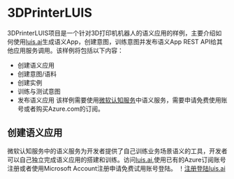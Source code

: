 # 3DPrinterLUIS
3DPrinterLUIS项目是一个针对3D打印机机器人的语义应用的样例，主要介绍如何使用[luis.ai](https://www.luis.ai)生成语义App，创建意图，训练意图并发布语义App REST API给其他应用服务调用。该样例将包括以下内容：
- 创建语义应用
- 创建意图/语料
- 创建实例
- 训练与测试意图
- 发布语义应用
该样例需要使用[微软认知服务](https://azure.microsoft.com/zh-cn/services/cognitive-services/)中语义服务，需要申请免费使用账号或者购买Azure.com的订阅。
## 创建语义应用 ##
微软认知服务中的语义服务为开发者提供了自己训练业务场景语义的工具，开发者可以自己独立完成语义应用的搭建和训练。访问[luis.ai](https://www.luis.ai),使用已有的Azure订阅账号注册或者使用Microsoft Account注册申请免费试用账号登陆。
！[注册登陆luis.ai](./images/image01.PNG)